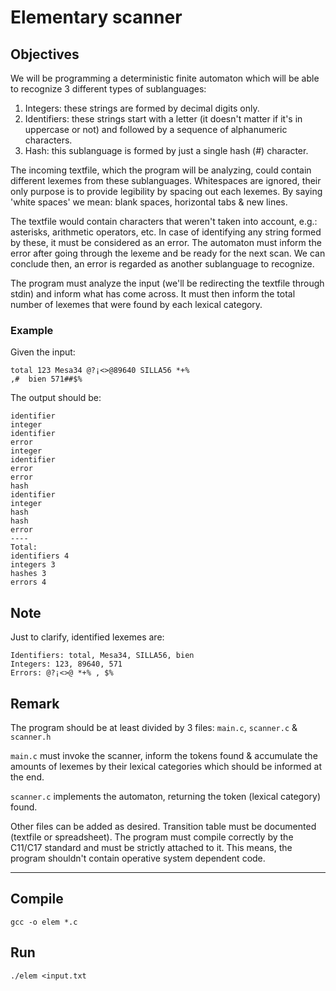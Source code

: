 # Elementary scanner
## Objectives
We will be programming a deterministic finite automaton which will be able to recognize 3 different types of sublanguages:

1. Integers: these strings are formed by decimal digits only.
2. Identifiers: these strings start with a letter (it doesn't matter if it's in uppercase or not) and followed by a sequence of alphanumeric characters.
3. Hash: this sublanguage is formed by just a single hash (#) character.

The incoming textfile, which the program will be analyzing, could contain different lexemes from these sublanguages. Whitespaces are ignored, their only purpose is to provide legibility by spacing out each lexemes. By saying 'white spaces' we mean: blank spaces, horizontal tabs & new lines.

The textfile would contain characters that weren't taken into account, e.g.: asterisks, arithmetic operators, etc.
In case of identifying any string formed by these, it must be considered as an error. The automaton must inform the error after going through the lexeme and be ready for the next scan. We can conclude then, an error is regarded as another sublanguage to recognize.

The program must analyze the input (we'll be redirecting the textfile through stdin) and inform what has come across. It must then inform the total number of lexemes that were found by each lexical category.

### Example
Given the input:
```
total 123 Mesa34 @?¡<>@89640 SILLA56 *+%
,#	bien 571##$%
```
The output should be:
```
identifier
integer
identifier
error
integer
identifier
error
error
hash
identifier
integer
hash
hash
error
----
Total:
identifiers 4
integers 3
hashes 3
errors 4
```
## Note
Just to clarify, identified lexemes are:
```
Identifiers: total, Mesa34, SILLA56, bien
Integers: 123, 89640, 571
Errors: @?¡<>@ *+% , $%
```
## Remark
The program should be at least divided by 3 files: `main.c`, `scanner.c` & `scanner.h`

`main.c` must invoke the scanner, inform the tokens found & accumulate the amounts of lexemes by their lexical categories which should be informed at the end.

`scanner.c` implements the automaton, returning the token (lexical category) found.

Other files can be added as desired. Transition table must be documented (textfile or spreadsheet). The program must compile correctly by the C11/C17 standard and must be strictly attached to it. This means, the program shouldn't contain operative system dependent code.

---
## Compile
```
gcc -o elem *.c
```
## Run
```
./elem <input.txt
```